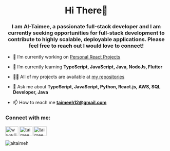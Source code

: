<h1 align="center">Hi There👋</h1>
<h3 align="center">I am Al-Taimee, a passionate full-stack developer and I am currently seeking opportunities for full-stack development to contribute to highly scalable, deployable applications. Please feel free to reach out I would love to connect! </h3>

- 🔭 I’m currently working on [Personal React Projects](https://github.com/altaimeh/React-Projects)

- 🌱 I’m currently learning **TypeScript, JavaScript, Java, NodeJs, Flutter**

- 👨‍💻 All of my projects are available at [my repositories](https://github.com/altaimeh?tab=repositories)

- 💬 Ask me about **TypeScript, JavaScript, Python, React.js, AWS, SQL Developer, Java**

- 📫 How to reach me **taimeeh12@gmail.com**

<!--- ⚡ Fun fact **I think I am funny**-->

<h3 align="left">Connect with me:</h3>
<p align="left">
<a href="https://linkedin.com/in/www.linkedin.com/in/altaimee" target="blank"><img align="center" src="https://raw.githubusercontent.com/rahuldkjain/github-profile-readme-generator/master/src/images/icons/Social/linked-in-alt.svg" alt="www.linkedin.com/in/altaimee" height="30" width="40" /></a>
<a href="https://instagram.com/taimee_h" target="blank"><img align="center" src="https://raw.githubusercontent.com/rahuldkjain/github-profile-readme-generator/master/src/images/icons/Social/instagram.svg" alt="taimee_h" height="30" width="40" /></a>
<a href="https://www.leetcode.com/taimeeh12" target="blank"><img align="center" src="https://raw.githubusercontent.com/rahuldkjain/github-profile-readme-generator/master/src/images/icons/Social/leet-code.svg" alt="taimeeh12" height="30" width="40" /></a>
</p>

<p><img align="center" src="https://github-readme-stats.vercel.app/api/top-langs?username=altaimeh&show_icons=true&locale=en&layout=compact" alt="altaimeh" /></p>
